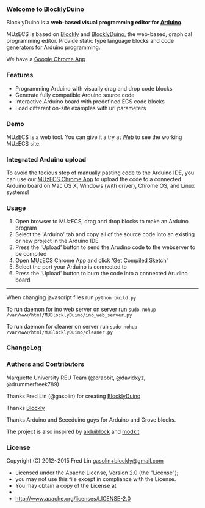 ### Welcome to BlocklyDuino

BlocklyDuino is a **web-based visual programming editor for [Arduino](http://www.arduino.cc/)**.

MUzECS is based on [Blockly](https://developers.google.com/blockly/) and [BlocklyDuino](https://github.com/gasolin/BlocklyDuino), the web-based, graphical programming editor. Provide static type language blocks and code generators for Arduino programming.

We have a [Google Chrome App](https://github.com/ORabbit/MUzECSChromeApp)

### Features

* Programming Arduino with visually drag and drop code blocks
* Generate fully compatible Arduino source code
* Interactive Arduino board with predefined ECS code blocks
* Load different on-site examples with url parameters

### Demo

MUzECS is a web tool. You can give it a try at
[Web](http://134.48.6.40/) to see the working MUzECS site.

### Integrated Arduino upload

To avoid the tedious step of manually pasting code to the Arduino IDE, you can use our [MUzECS Chrome App](https://github.com/ORabbit/MUzECSChromeApp) to upload the code to a connected Arduino board on Mac OS X, Windows (with driver), Chrome OS, and Linux systems!

### Usage

1. Open browser to MUzECS, drag and drop blocks to make an Arduino program
2. Select the 'Arduino' tab and copy all of the source code into an existing or new project in the Arduino IDE
3. Press the 'Upload' button to send the Arudino code to the webserver to be compiled
4. Open [MUzECS Chrome App](https://github.com/ORabbit/MUzECSChromeApp) and click 'Get Compiled Sketch'
5. Select the port your Arduino is connected to
6. Press the 'Upload' button to burn the code into a connected Arudino board

------

When changing javascript files run `python build.py`

To run daemon for ino web server on server run `sudo nohup /var/www/html/MUBlocklyDuino/ino_web_server.py`

To run daemon for cleaner on server run `sudo nohup /var/www/html/MUBlocklyDuino/cleaner.py`

### ChangeLog

### Authors and Contributors
Marquette University REU Team (@orabbit, @davidxyz, @drummerfreek789)

Thanks Fred Lin (@gasolin) for creating [BlocklyDuino](https://github.com/gasolin/BlocklyDuino)

Thanks [Blockly](https://developers.google.com/blockly/)

Thanks Arduino and Seeeduino guys for Arduino and Grove blocks.

The project is also inspired by [arduiblock](https://github.com/taweili/ardublock) and [modkit](http://www.modk.it/)

### License

Copyright (C) 2012~2015 Fred Lin gasolin+blockly@gmail.com

 * Licensed under the Apache License, Version 2.0 (the "License");
 * you may not use this file except in compliance with the License.
 * You may obtain a copy of the License at
 *
 *   http://www.apache.org/licenses/LICENSE-2.0
